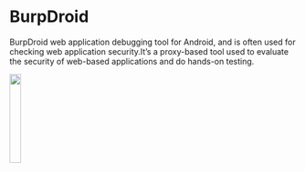 # BurpDroid
BurpDroid web application debugging tool for Android, and is often used for checking web application security.It’s a proxy-based tool used to evaluate the security of web-based applications and do hands-on testing.




[<img  src="https://cdn.freebiesupply.com/logos/large/2x/google-play-badge-logo-png-transparent.png" width="20%">](https://play.google.com/store/apps/details?id=com.burpdroid)

